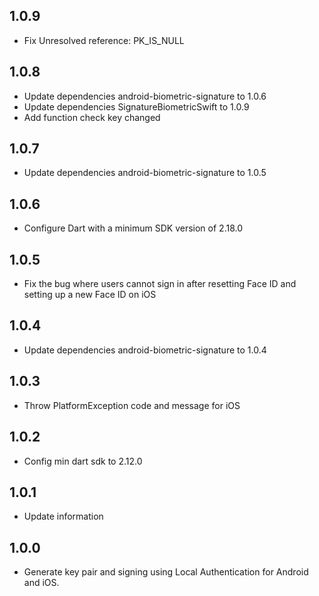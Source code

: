 ## 1.0.9

* Fix Unresolved reference: PK_IS_NULL

## 1.0.8

* Update dependencies android-biometric-signature to 1.0.6
* Update dependencies SignatureBiometricSwift to 1.0.9
* Add function check key changed

## 1.0.7

* Update dependencies android-biometric-signature to 1.0.5

## 1.0.6

* Configure Dart with a minimum SDK version of 2.18.0

## 1.0.5

* Fix the bug where users cannot sign in after resetting Face ID and setting up a new Face ID on iOS

## 1.0.4

* Update dependencies android-biometric-signature to 1.0.4

## 1.0.3

* Throw PlatformException code and message for iOS

## 1.0.2

* Config min dart sdk to 2.12.0

## 1.0.1

* Update information

## 1.0.0

* Generate key pair and signing using Local Authentication for Android and iOS.
